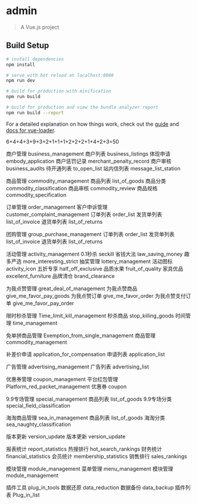 # admin

> A Vue.js project

## Build Setup

``` bash
# install dependencies
npm install

# serve with hot reload at localhost:8080
npm run dev

# build for production with minification
npm run build

# build for production and view the bundle analyzer report
npm run build --report
```

For a detailed explanation on how things work, check out the [guide](http://vuejs-templates.github.io/webpack/) and [docs for vue-loader](http://vuejs.github.io/vue-loader).

6+4+4+3+9+3+2+1+1+1+2+2+2+1+4+2+3=50

商户管理   business_management
	商户列表			business_listings
	体现申请			embody_application
	商户惩罚记录		merchant_penalty_record
	商户审核			business_audits
	待开通列表		to_open_list
	站内信列表		message_list_station

商品管理  commodity_management
	商品列表			list_of_goods
	商品分类			commodity_classification
	商品审核			commodity_review
	商品规格  		commodity_specification

订单管理   order_management
	客户申诉管理		customer_complaint_management
	订单列表			order_list
	发货单列表  		list_of_invoice
	退货单列表		list_of_returns

团购管理   group_purchase_management
	订单列表		 order_list
	发货单列表         list_of_invoice
	退货单列表         list_of_returns

活动管理  activity_management
	0.1秒杀	  seckill
	省钱大法	  law_saving_money
	趣多严选	  more_interesting_strict
	抽奖管理	  lottery_management
	活动图标	  activity_icon
	五折专享       half_off_exclusive
	品质水果	  fruit_of_quality
	家具优品	  excellent_furniture
	品牌清仓      brand_clearance

为我点赞管理   great_deal_of_management
	为我点赞商品		give_me_favor_pay_goods
	为我点赞订单		give_me_favor_order
	为我点赞支付订单   give_me_favor_pay_order
	
限时秒杀管理   Time_limit_kill_management
	秒杀商品	  stop_killing_goods
	时间管理      time_management

免单拼商品管理   Exemption_from_single_management
	商品管理	   commodity_management

补差价申请    application_for_compensation
	申请列表         application_list

广告管理   advertising_management
	广告列表		advertising_list

优惠券管理   coupon_management
	平台红包管理	  Platform_red_packet_management
	优惠券                       coupon

9.9专场管理   special_management
	商品列表		list_of_goods
	9.9专场分类    special_field_classification

海淘商品管理  sea_in_management 
	商品列表  list_of_goods
	海淘分类   sea_naughty_classification

版本更新    version_update
	版本更新  version_update
	
报表统计   report_statistics
	热搜排行   hot_search_rankings
	财务统计  financial_statistics
	会员统计   membership_statistics
	销售排行   sales_rankings

模块管理    module_management
	菜单管理   menu_management
	模块管理   module_management

插件工具   plug_in_tools 
	数据还原	 data_reduction
	数据备份     data_backup
	插件列表     Plug_in_list